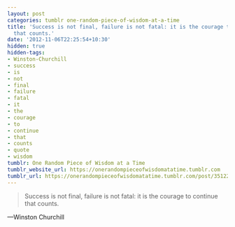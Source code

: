 ```yaml
---
layout: post
categories: tumblr one-random-piece-of-wisdom-at-a-time
title: 'Success is not final, failure is not fatal: it is the courage to continue
  that counts.'
date: '2012-11-06T22:25:54+10:30'
hidden: true
hidden-tags:
- Winston-Churchill
- success
- is
- not
- final
- failure
- fatal
- it
- the
- courage
- to
- continue
- that
- counts
- quote
- wisdom
tumblr: One Random Piece of Wisdom at a Time
tumblr_website_url: https://onerandompieceofwisdomatatime.tumblr.com
tumblr_url: https://onerandompieceofwisdomatatime.tumblr.com/post/35122165747/success-is-not-final-failure-is-not-fatal-it-is
---
```

> Success is not final, failure is not fatal: it is the courage to continue that counts.

—Winston Churchill&nbsp;
